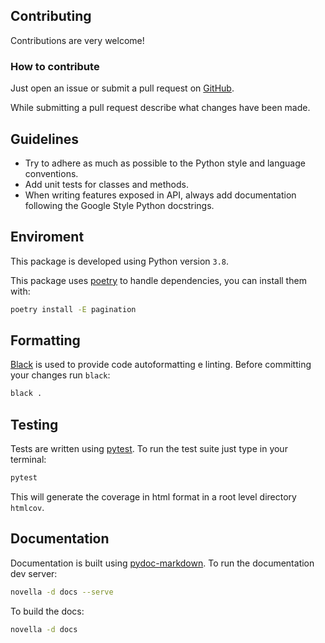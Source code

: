 ## Contributing

Contributions are very welcome!

### How to contribute
Just open an issue or submit a pull request on [GitHub](https://github.com/acwazz/fastapi-responseschema).

While submitting a pull request describe what changes have been made.

## Guidelines
- Try to adhere as much as possible to the Python style and language conventions.
- Add unit tests for classes and methods. 
- When writing features exposed in API, always add documentation following the Google Style Python docstrings.


## Enviroment
This package is developed using Python version `3.8`.

This package uses [poetry](https://python-poetry.org/) to handle dependencies, you can install them with:
```sh
poetry install -E pagination
```


## Formatting
[Black](https://black.readthedocs.io/en/stable/) is used to provide code autoformatting e linting.
Before committing your changes run `black`:
```sh
black .
```

## Testing
Tests are written using [pytest](https://docs.pytest.org/en/7.1.x/).
To run the test suite just type in your terminal:
```sh
pytest
```
This will generate the coverage in html format in a root level directory `htmlcov`.


## Documentation
Documentation is built using [pydoc-markdown](https://niklasrosenstein.github.io/pydoc-markdown/).
To run the documentation dev server:
```sh
novella -d docs --serve
```
To build the docs:
```sh
novella -d docs
```
